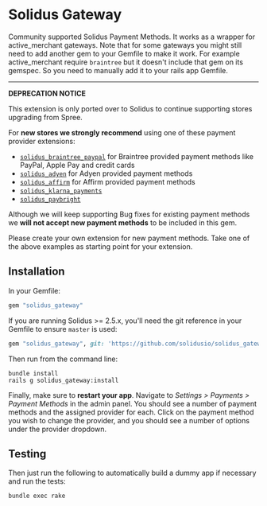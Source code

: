 Solidus Gateway
===============
Community supported Solidus Payment Methods. It works as a wrapper for
active_merchant gateways. Note that for some gateways you might still need to
add another gem to your Gemfile to make it work. For example active_merchant
require `braintree` but it doesn't include that gem on its gemspec. So you
need to manually add it to your rails app Gemfile.

---

**DEPRECATION NOTICE**

This extension is only ported over to Solidus to continue supporting stores upgrading from Spree.

For **new stores we strongly recommend** using one of these payment provider extensions:

* [`solidus_braintree_paypal`](https://github.com/solidusio/solidus_paypal_braintree) for Braintree provided payment methods like PayPal, Apple Pay and credit cards
* [`solidus_adyen`](https://github.com/StemboltHQ/solidus-adyen) for Adyen provided payment methods
* [`solidus_affirm`](https://github.com/StemboltHQ/solidus_affirm) for Affirm provided payment methods
* [`solidus_klarna_payments`](https://github.com/bitspire/solidus_klarna_payments)
* [`solidus_paybright`](https://github.com/StemboltHQ/solidus_paybright)

Although we will keep supporting Bug fixes for existing payment methods we **will not accept new payment methods** to be included in this gem.

Please create your own extension for new payment methods. Take one of the above examples as starting point for your extension.

Installation
------------

In your Gemfile:

```ruby
gem "solidus_gateway"
```

If you are running Solidus >= 2.5.x, you'll need the git reference in your Gemfile to ensure `master` is used:

```ruby
gem "solidus_gateway", git: 'https://github.com/solidusio/solidus_gateway.git'
```

Then run from the command line:

```shell
bundle install
rails g solidus_gateway:install
```

Finally, make sure to **restart your app**. Navigate to *Settings >
Payments > Payment Methods* in the admin panel.  You should see a number of payment
methods and the assigned provider for each.  Click on the payment method you wish
to change the provider, and you should see a number of options under the provider dropdown.

Testing
-------

Then just run the following to automatically build a dummy app if necessary and
run the tests:

```shell
bundle exec rake
```
